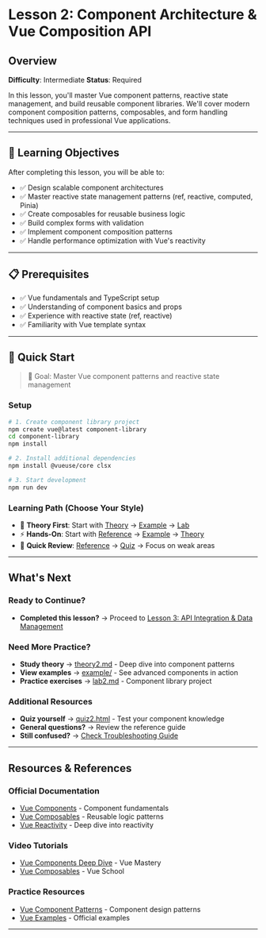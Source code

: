 # Lesson 2: Component Architecture & Vue Composition API

## Overview

**Difficulty**: Intermediate
**Status**: Required

In this lesson, you'll master Vue component patterns, reactive state management, and build reusable component libraries. We'll cover modern component composition patterns, composables, and form handling techniques used in professional Vue applications.

---

## 🎯 Learning Objectives

After completing this lesson, you will be able to:

- ✅ Design scalable component architectures
- ✅ Master reactive state management patterns (ref, reactive, computed, Pinia)
- ✅ Create composables for reusable business logic
- ✅ Build complex forms with validation
- ✅ Implement component composition patterns
- ✅ Handle performance optimization with Vue's reactivity

---

## 📋 Prerequisites

- ✅ Vue fundamentals and TypeScript setup
- ✅ Understanding of component basics and props
- ✅ Experience with reactive state (ref, reactive)
- ✅ Familiarity with Vue template syntax

---

## 🚀 Quick Start

> 🎯 Goal: Master Vue component patterns and reactive state management

### Setup
```bash
# 1. Create component library project
npm create vue@latest component-library
cd component-library
npm install

# 2. Install additional dependencies
npm install @vueuse/core clsx

# 3. Start development
npm run dev
```

### Learning Path (Choose Your Style)
- 📖 **Theory First**: Start with [Theory](./theory/theory2.md) → [Example](./example/) → [Lab](./lab/lab2.md)
- ⚡ **Hands-On**: Start with [Reference](./reference/reference2.md) → [Example](./example/) → [Theory](./theory/theory2.md)
- 🎯 **Quick Review**: [Reference](./reference/reference2.md) → [Quiz](./quiz/quiz2.html) → Focus on weak areas

---

## What's Next

### Ready to Continue?
- **Completed this lesson?** → Proceed to [Lesson 3: API Integration & Data Management](../lesson3-api-data/)

### Need More Practice?
- **Study theory** → [theory2.md](./theory/theory2.md) - Deep dive into component patterns
- **View examples** → [example/](./example/) - See advanced components in action
- **Practice exercises** → [lab2.md](./lab/lab2.md) - Component library project

### Additional Resources
- **Quiz yourself** → [quiz2.html](./quiz/quiz2.html) - Test your component knowledge
- **General questions?** → Review the reference guide
- **Still confused?** → [Check Troubleshooting Guide](../../extras/troubleshooting-guide.md)

---

## Resources & References

### Official Documentation
- [Vue Components](https://vuejs.org/guide/essentials/component-basics.html) - Component fundamentals
- [Vue Composables](https://vuejs.org/guide/reusability/composables.html) - Reusable logic patterns
- [Vue Reactivity](https://vuejs.org/guide/extras/reactivity-in-depth.html) - Deep dive into reactivity

### Video Tutorials
- [Vue Components Deep Dive](https://www.youtube.com/watch?v=2KBHvaAWJOA) - Vue Mastery
- [Vue Composables](https://www.youtube.com/watch?v=JbIzmGQXjO4) - Vue School

### Practice Resources
- [Vue Component Patterns](https://vue-patterns.surge.sh/) - Component design patterns
- [Vue Examples](https://github.com/vuejs/vue-next/tree/master/packages/vue/examples) - Official examples

---